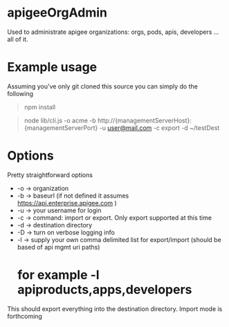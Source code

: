 # apigeeOrgAdmin
Used to administrate apigee organizations: orgs, pods, apis, developers ... all of it.

# Example usage
Assuming you've only git cloned this source you can simply do the following
>npm install

>node lib/cli.js -o acme -b http://{managementServerHost}:{managementServerPort} -u user@mail.com -c export -d ~/testDest

# Options
Pretty straightforward options
  * -o  -> organization
  * -b  -> baseurl (if not defined it assumes https://api.enterprise.apigee.com )
  * -u  -> your username for login
  * -c  -> command: import or export. Only export supported at this time
  * -d  -> destination directory
  * -D  -> turn on verbose logging info
  * -l  -> supply your own comma delimited list for export/import (should be based of api mgmt uri paths)
      # for example -l apiproducts,apps,developers

This should export everything into the destination directory. Import mode is forthcoming
